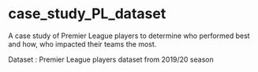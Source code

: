 # case_study_PL_dataset
A case study of Premier League players to determine who performed best and how, who impacted their teams the most.



Dataset : Premier League players dataset from 2019/20 season 
